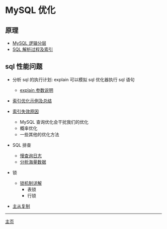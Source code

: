 # MySQL 优化

## 原理

-   [MySQL 逻辑分层](./MySQL逻辑分层.md)
-   [SQL 解析过程及索引](./SQL解析过程及索引.md)

## sql 性能问题

-   分析 sql 的执行计划: explain 可以模拟 sql 优化器执行 sql 语句

    -   [explain 参数说明](./explain参数说明.md)

-   [索引优化示例及总结](./索引优化示例.md)
-   [索引失效原因](./索引失效原因.md)

    -   MySQL 查询优化会干扰我们的优化
    -   概率优化
    -   一些其他的优化方法

-   SQL 排查

    -   [慢查询日志](./慢查询.md)
    -   [分析海量数据](./分析海量数据.md)

-   锁

    -   [锁机制详解](./锁机制.md)
        -   表锁
        -   行锁

-   [主从复制](./主从复制.md)

---

[主页](../../../../../)
